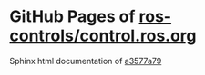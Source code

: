 GitHub Pages of [ros-controls/control.ros.org](https://github.com/ros-controls/control.ros.org.git)
===
Sphinx html documentation of [a3577a79](https://github.com/ros-controls/control.ros.org/tree/a3577a79aaef60b5a7f046928e2c2a375d0e64e3)
